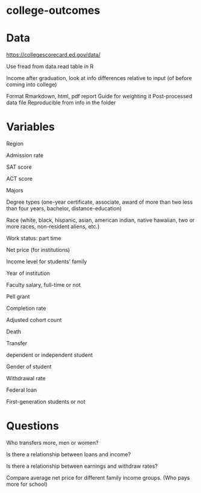 # college-outcomes

# Data
https://collegescorecard.ed.gov/data/

Use fread from data.read table in R

Income after graduation, look at info differences relative to input (of before coming into college)

Format
  Rmarkdown, html, pdf report
  Guide for weighting it
  Post-processed data file
  Reproducible from info in the folder


# Variables
Region

Admission rate

SAT score

ACT score

Majors

Degree types (one-year certificate, associate, award of more than two less than four years, bachelor, distance-education)

Race (white, black, hispanic, asian, american indian, native hawaiian, two or more races, non-resident aliens, etc.)

Work status: part time

Net price (for institutions)

Income level for students’ family

Year of institution

Faculty salary, full-time or not

Pell grant

Completion rate

Adjusted cohort count

Death

Transfer

dependent  or independent student

Gender of student

Withdrawal rate

Federal loan

First-generation students or not


# Questions
Who transfers more, men or women?

Is there a relationship between loans and income? 

Is there a relationship between earnings and withdraw rates?

Compare average net price for different family income groups. (Who pays more for school)




